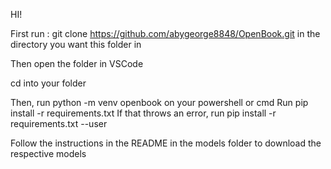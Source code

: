 HI!

First run :
git clone https://github.com/abygeorge8848/OpenBook.git  in the directory you want this folder in

Then open the folder in VSCode

cd into your folder

Then, run python -m venv openbook on your powershell or cmd
Run pip install -r requirements.txt
If that throws an error, run pip install -r requirements.txt --user

Follow the instructions in the README in the models folder to download the respective models

